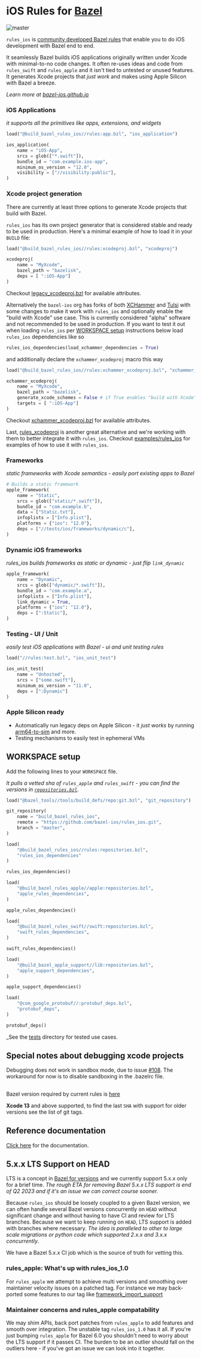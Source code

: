 # iOS Rules for [Bazel](https://bazel.build)

![master](https://github.com/bazel-ios/rules_ios/workflows/CI-master/badge.svg)

`rules_ios` is [community developed Bazel rules](https://bazel-ios.github.io/)
that enable you to do iOS development with Bazel end to end.

It seamlessly Bazel builds iOS applications originally written under Xcode with
minimal-to-no code changes. It often re-uses ideas and code from `rules_swift`
and `rules_apple` and it isn't tied to untested or unused features. It generates
Xcode projects that _just work_ and makes using Apple Silicon with Bazel a
breeze.

_Learn more at [bazel-ios.github.io](https://bazel-ios.github.io/)_

### iOS Applications

_it supports all the primitives like apps, extensions, and widgets_

```python
load("@build_bazel_rules_ios//rules:app.bzl", "ios_application")

ios_application(
    name = "iOS-App",
    srcs = glob(["*.swift"]),
    bundle_id = "com.example.ios-app",
    minimum_os_version = "12.0",
    visibility = ["//visibility:public"],
)
```

### Xcode project generation

There are currently at least three options to generate Xcode projects that build with Bazel.

`rules_ios` has its own project generator that is considered stable and ready to be used in production. Here's a minimal example of how to load it in your `BUILD` file:
```python
load("@build_bazel_rules_ios//rules:xcodeproj.bzl", "xcodeproj")

xcodeproj(
    name = "MyXcode",
    bazel_path = "bazelisk",
    deps = [ ":iOS-App"] 
)
```
Checkout [legacy_xcodeproj.bzl](https://github.com/bazel-ios/rules_ios/blob/master/rules/legacy_xcodeproj.bzl) for available attributes.

Alternatively the `bazel-ios` org has forks of both [XCHammer](https://github.com/bazel-ios/xchammer) and [Tulsi](https://github.com/bazel-ios/tulsi) with some changes to make it work with `rules_ios` and optionally enable the "build with Xcode" use case. This is currently considered "alpha" software and not recommended to be used in production. If you want to test it out when loading `rules_ios` per [WORKSPACE setup](#workspace-setup) instructions below load `rules_ios` dependencies like so
```python
rules_ios_dependencies(load_xchammer_dependencies = True)
```
and additionally declare the `xchammer_xcodeproj` macro this way
```python
load("@build_bazel_rules_ios//rules:xchammer_xcodeproj.bzl", "xchammer_xcodeproj")

xchammer_xcodeproj(
    name = "MyXcode",
    bazel_path = "bazelisk",
    generate_xcode_schemes = False # if True enables "build with Xcode"
    targets = [ ":iOS-App"]
)
```
Checkout [xchammer_xcodeproj.bzl](https://github.com/bazel-ios/rules_ios/blob/master/rules/xchammer_xcodeproj.bzl) for available attributes.

Last, [rules_xcodeproj](https://github.com/MobileNativeFoundation/rules_xcodeproj) is another great alternative and we're working with them to better integrate it with `rules_ios`. Checkout [examples/rules_ios](https://github.com/MobileNativeFoundation/rules_xcodeproj/tree/main/examples/rules_ios) for examples of how to use it with `rules_ios`.

### Frameworks

_static frameworks with Xcode semantics - easily port existing apps to Bazel_

```python
# Builds a static framework
apple_framework(
    name = "Static",
    srcs = glob(["static/*.swift"]),
    bundle_id = "com.example.b",
    data = ["Static.txt"],
    infoplists = ["Info.plist"],
    platforms = {"ios": "12.0"},
    deps = ["//tests/ios/frameworks/dynamic/c"],
)
```

### Dynamic iOS frameworks

_rules_ios builds frameworks as static or dynamic - just flip
`link_dynamic`_

```python
apple_framework(
    name = "Dynamic",
    srcs = glob(["dynamic/*.swift"]),
    bundle_id = "com.example.a",
    infoplists = ["Info.plist"],
    link_dynamic = True,
    platforms = {"ios": "12.0"},
    deps = [":Static"],
)
```

### Testing - UI / Unit

_easily test iOS applications with Bazel - ui and unit testing rules_

```python
load("//rules:test.bzl", "ios_unit_test")

ios_unit_test(
    name = "Unhosted",
    srcs = ["some.swift"],
    minimum_os_version = "11.0",
    deps = [":Dynamic"]
)
```

### Apple Silicon ready

- Automatically run legacy deps on Apple Silicon - it _just works_ by running [arm64-to-sim](https://github.com/bogo/arm64-to-sim) and more.
- Testing mechanisms to easily test in ephemeral VMs

## WORKSPACE setup

Add the following lines to your `WORKSPACE` file.

_It pulls a vetted sha of `rules_apple` and `rules_swift` - you can find the
versions in
[`repositories.bzl`](https://github.com/bazel-ios/rules_ios/tree/master/rules/repositories.bzl)._

```python
load("@bazel_tools//tools/build_defs/repo:git.bzl", "git_repository")

git_repository(
    name = "build_bazel_rules_ios",
    remote = "https://github.com/bazel-ios/rules_ios.git",
    branch = "master",
)

load(
    "@build_bazel_rules_ios//rules:repositories.bzl",
    "rules_ios_dependencies"
)

rules_ios_dependencies()

load(
    "@build_bazel_rules_apple//apple:repositories.bzl",
    "apple_rules_dependencies",
)

apple_rules_dependencies()

load(
    "@build_bazel_rules_swift//swift:repositories.bzl",
    "swift_rules_dependencies",
)

swift_rules_dependencies()

load(
    "@build_bazel_apple_support//lib:repositories.bzl",
    "apple_support_dependencies",
)

apple_support_dependencies()

load(
    "@com_google_protobuf//:protobuf_deps.bzl",
    "protobuf_deps",
)

protobuf_deps()
```

_See the [tests](https://github.com/bazel-ios/rules_ios/tree/master/tests)
directory for tested use cases.

## Special notes about debugging xcode projects
Debugging does not work in sandbox mode, due to issue [#108](https://github.com/bazel-ios/rules_ios/issues/108). The workaround for now is to disable sandboxing in the .bazelrc file.

## 


Bazel version required by current rules is [here](https://github.com/bazel-ios/rules_ios/blob/master/.bazelversion)

**Xcode 13** and above supported, to find the last `SHA` with support for older versions see the list of git tags.

## Reference documentation

[Click here](https://github.com/bazel-ios/rules_ios/tree/master/docs)
for the documentation.


## 5.x.x LTS Support on HEAD

LTS is a concept in [Bazel for versions](https://blog.bazel.build/2020/11/10/long-term-support-release.html)
and we currently support 5.x.x only for a brief time. _The rough ETA for
removing Bazel 5.x.x LTS support is end of Q2 2023 and if it's an issue we can
correct course sooner._

Because `rules_ios` should be loosely coupled to a given Bazel version, we can
often handle several Bazel versions concurrently on `HEAD` without significant
change and without having to have CI and review for LTS branches. Because we
want to keep running on `HEAD`, LTS support is added with branches where
necessary.  _The idea is paralleled to other to large scale migrations or python
code which supported 2.x.x and 3.x.x concurrently_.

We have a Bazel 5.x.x CI job which is the source of truth for vetting this.

### rules_apple: What's up with rules_ios_1.0

For `rules_apple` we attempt to achieve multi versions and smoothing over
maintainer velocity issues on a patched tag. For instance we may back-ported
some features to our tag like [framework_import_support](https://github.com/bazel-ios/rules_apple/commit/78476e542160be2c32d467ef856ccc2e9152f187)

### Maintainer concerns and rules_apple compatability

We may shim APIs, back port patches from `rules_apple` to add features and
smooth over integration. The unstable tag `rules_ios_1.0` has it all. If you're
just bumping `rules_apple` for Bazel 6.0 you shouldn't need to worry about the
LTS support if it passes CI. The burden to be an outlier should fall on the
outliers here - if you've got an issue we can look into it together.



